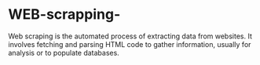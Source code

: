# WEB-scrapping-
 Web scraping is the automated process of extracting data from websites. It involves fetching and parsing HTML code to gather information, usually for analysis or to populate databases.
